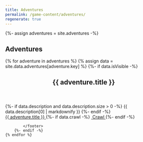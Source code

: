 ```yaml
---
title: Adventures
permalink: /game-content/adventures/
regenerate: true
---
```


{%- assign adventures = site.adventures -%}
<h2>Adventures</h2>
<div class="adventures">
    {% for adventure in adventures %}
        {% assign data = site.data.adventures[adventure.key] %}
        {%- if data.isVisible -%}
            <section class="adventure-list-item">
                <header>
                    <h2 id="{{ adventure.key | handleize }}">{{ adventure.title }}</h2>
                </header>
                <section class="content">
                    {%- if data.description and data.description.size > 0 -%}
                        {{ data.description[0] | markdownify }}
                    {%- endif -%}
                </section>
            </section>
            <footer>
                <a href="{{ adventure.url }}" class="btn btn--small btn--primary">
                    <i class="fas fa-info-circle"></i>
                    {{ adventure.title }}
                </a>
                {%- if data.crawl -%}
                    <a href="{{ data.crawl }}" class="btn btn--small btn--success" target="_blank">
                        <i class="fas fa-play"></i>
                        &nbsp;Crawl
                    </a>
                {%- endif -%}

            </footer>
        {%- endif -%}
    {% endfor %}
</div>
